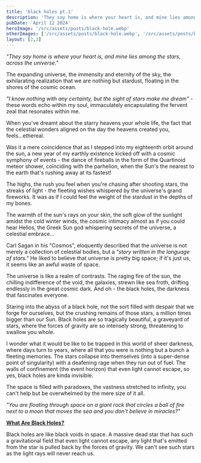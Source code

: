 ```yaml
---
title: 'black holes pt.1'
description: 'They say home is where your heart is, and mine lies among the stars, across the universe.'
pubDate: 'April 12 2024'
heroImage: '/src/assets/posts/black-hole.webp'
otherImages: ['/src/assets/posts/black-hole.webp', '/src/assets/posts/black-hole-2.webp']
layout: [2,3]
---
```


*"They say home is where your heart is, and mine lies among the stars, across the universe."*

The expanding universe, the immensity and eternity of the sky, the exhilarating realization that we are nothing but stardust, floating in the shores of the cosmic ocean.

*"I know nothing with any certainty, but the sight of stars make me dream"* - these words echo within my soul, immaculately encapsulating the fervent zeal that resonates within me.

When you've dreamt about the starry heavens your whole life, the fact that the celestial wonders aligned on the day the heavens created you, feels...ethereal.


Was it a mere coincidence that as I stepped into my eighteenth orbit around the sun, a new year of my earthly existence kicked off with a cosmic symphony of events - the dance of fireballs in the form of the Quartinoid meteor shower, coinciding with the parhelion, when the Sun's the nearest to the earth that's rushing away at its fastest!

The highs, the rush you feel when you're chasing after shooting stars, the streaks of light - the fleeting wishes whispered by the universe's grand fireworks. It was as if I could feel the weight of the stardust in the depths of my bones.

The warmth of the sun's rays on your skin, the soft glow of the sunlight amidst the cold winter winds, the cosmic intimacy almost as if you could hear Helios, the Greek Sun god whispering secrets of the universe, a celestial embrace...


Carl Sagan in his "Cosmos", eloquently described that the universe is not merely a collection of celestial bodies, but a *"story written in the language of stars."* He liked to believe that universe is pretty big space; if it's just us, it seems like an awful waste of space.

The universe is like a realm of contrasts. The raging fire of the sun, the chilling indifference of the void, the galaxies, strewn like sea froth, drifting endlessly in the great cosmic dark. And oh - the black holes, the darkness that fascinates everyone.


Staring into the abyss of a black hole, not the sort filled with despair that we forge for ourselves, but the crushing remains of those stars, a million times bigger than our Sun. Black holes are so tragically beautiful, a graveyard of stars, where the forces of gravity are so intensely strong, threatening to swallow you whole. 

I wonder what it would be like to be trapped in this world of sheer darkness, where days turn to years, where all that you were is nothing but a bunch a fleeting memories. The stars collapse into themselves (into a super-dense point of singularity) with a deafening rage when they run out of fuel. The walls of confinement (the event horizon) that even light cannot escape, so yes, black holes are kinda invisible.

The space is filled with paradoxes, the vastness stretched to infinity, you can't help but be overwhelmed by the mere size of it all.

*"You are floating through space on a giant rock that circles a ball of fire next to a moon that moves the sea and you don't believe in miracles?"*

<ins>**What Are Black Holes?**</ins>

Black holes are like black voids in space. A massive dead star that has such a gravitational field that even light cannot escape, any light that's emitted from the star is pulled back by the forces of gravity. We can't see such stars as the light rays will never reach us.